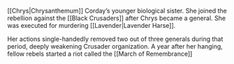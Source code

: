 [[Chrys|Chrysanthemum]] Corday’s younger biological sister. She joined the rebellion against the [[Black Crusaders]] after Chrys became a general. She was executed for murdering [[Lavender|Lavender Harse]].

Her actions single-handedly removed two out of three generals during that period, deeply weakening Crusader organization. A year after her hanging, fellow rebels started a riot called the [[March of Remembrance]] 